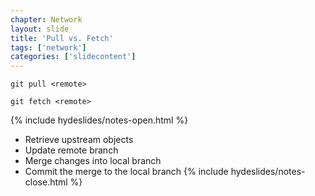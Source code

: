 ```yaml
---
chapter: Network
layout: slide
title: 'Pull vs. Fetch'
tags: ['network']
categories: ['slidecontent']
---
```


	git pull <remote>

	git fetch <remote>


{% include hydeslides/notes-open.html %}
* Retrieve upstream objects
* Update remote branch
* Merge changes into local branch
* Commit the merge to the local branch
{% include hydeslides/notes-close.html %}